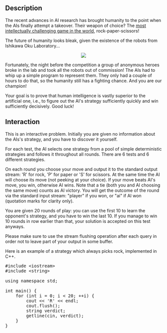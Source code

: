 ## Description

<div><p>The recent advances in AI research has brought humanity to the point when the AIs finally attempt a takeover. Their weapon of choice? The <a href="//codeforces.com/contest/409/problem/A">most intellectually challenging game in the world</a>, <a>rock-paper-scissors</a>!</p><p>The future of humanity looks bleak, given the existence of the robots from Ishikawa Oku Laboratory...</p><center> <img class="tex-graphics" src="file://W779hVOk.png" style="max-width: 100.0%;max-height: 100.0%;"> </center><p>Fortunately, the night before the competition a group of anonymous heroes broke in the lab and took all the robots out of commission! The AIs had to whip up a simple program to represent them. They only had a couple of hours to do that, so the humanity still has a fighting chance. And you are our champion!</p><p>Your goal is to prove that human intelligence is vastly superior to the artificial one, i.e., to figure out the AI's strategy sufficiently quickly and win sufficiently decisively. Good luck! </p></div><div><h2>Interaction</h2><p>This is an interactive problem. Initially you are given no information about the AIs's strategy, and you have to discover it yourself.</p><p>For each test, the AI selects one strategy from a pool of simple deterministic strategies and follows it throughout all rounds. There are 6 tests and 6 different strategies. </p><p>On each round you choose your move and output it to the standard output stream: 'R' for rock, 'P' for paper or 'S' for scissors. At the same time the AI will choose its move (not peeking at your choice). If your move beats AI's move, you win, otherwise AI wins. Note that a tie (both you and AI choosing the same move) counts as AI victory. You will get the outcome of the round via the standard input stream: "player" if you won, or "ai" if AI won (quotation marks for clarity only).</p><p>You are given 20 rounds of play: you can use the first 10 to learn the opponent's strategy, and you have to win the last 10. If you manage to win 10 rounds in row earlier than that, your solution is accepted on this test anyways. </p><p>Please make sure to use the stream flushing operation after each query in order not to leave part of your output in some buffer.</p><p>Here is an example of a strategy which always picks rock, implemented in C++.</p><pre class="verbatim">#include &lt;iostream&gt;<br>#include &lt;string&gt;<br><br>using namespace std;<br><br>int main() {<br>    for (int i = 0; i &lt; 20; ++i) {<br>        cout &lt;&lt; 'R' &lt;&lt; endl;<br>        cout.flush();<br>        string verdict;<br>        getline(cin, verdict);<br>    }<br>}</pre></div>
